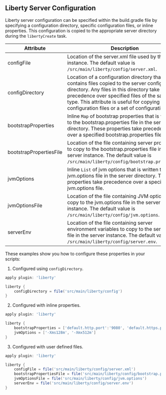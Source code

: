 ## Liberty Server Configuration

Liberty server configuration can be specified within the build.gradle file by specifying a configuration directory, specific configuration files, or inline properties. This configuration is copied to the appropriate server directory during the `libertyCreate` task.

| Attribute | Description | Required |
| --------- | ------------ | ----------|
| configFile| Location of the server.xml file used by the server instance. The default value is `/src/main/liberty/config/server.xml`.| No|
| configDirectory| Location of a configuration directory that contains files copied to the server configuration directory. Any files in this directory take precedence over specified files of the same type. This attribute is useful for copying included configuration files or a set of configuration files. | No|
| bootstrapProperties| Inline `Map` of bootstrap properties that is written to the bootstrap.properties file in the server directory. These properties take precedence over a specified bootstrap.properties file.| No|
| bootstrapPropertiesFile| Location of the file containing server properties to copy to the bootstrap.properties file in the server instance. The default value is `/src/main/liberty/config/bootstrap.properties`.| No |
| jvmOptions| Inline `List` of jvm options that is written to the jvm.options file in the server directory. These properties take precedence over a specified jvm.options file.| No|
| jvmOptionsFile| Location of the file containing JVM options to copy to the jvm.options file in the server instance. The default value is `/src/main/liberty/config/jvm.options`.| No|
| serverEnv| Location of the file containing server environment variables to copy to the server.env file in the server instance. The default value is `/src/main/liberty/config/server.env`.| No |

These examples show you how to configure these properties in your scripts:

1. Configured using `configDirectory`.
```groovy
apply plugin: 'liberty'

liberty {
    configDirectory = file('src/main/liberty/config')
} 
```
2. Configured with inline properties.
```groovy
apply plugin: 'liberty'

liberty {
    bootstrapProperties = ['default.http.port':'9080', 'default.https.port':'9443']
    jvmOptions = ['-Xms128m', '-Xmx512m']
} 
```
3. Configured with user defined files.
```groovy
apply plugin: 'liberty'

liberty {
    configFile = file('src/main/liberty/config/server.xml')
    bootstrapPropertiesFile = file('src/main/liberty/config/bootstrap.properties')
    jvmOptionsFile = file('src/main/liberty/config/jvm.options')
    serverEnv = file('src/main/liberty/config/server.env')
} 
```
